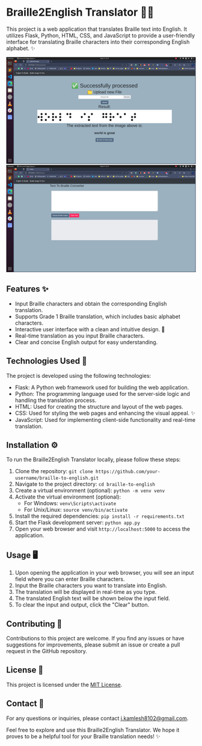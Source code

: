 # Braille2English Translator 📖🔠

This project is a web application that translates Braille text into English. It utilizes Flask, Python, HTML, CSS, and JavaScript to provide a user-friendly interface for translating Braille characters into their corresponding English alphabet. ✨

![Ouput-Image](templates/ScreenShots/ImageUpload.png)
![Home](templates/ScreenShots/Text2Braille.png)

## Features ✨

- Input Braille characters and obtain the corresponding English translation.
- Supports Grade 1 Braille translation, which includes basic alphabet characters.
- Interactive user interface with a clean and intuitive design. 🌈
- Real-time translation as you input Braille characters.
- Clear and concise English output for easy understanding.

## Technologies Used 🚀

The project is developed using the following technologies:

- Flask: A Python web framework used for building the web application.
- Python: The programming language used for the server-side logic and handling the translation process.
- HTML: Used for creating the structure and layout of the web pages.
- CSS: Used for styling the web pages and enhancing the visual appeal. ✨
- JavaScript: Used for implementing client-side functionality and real-time translation.

## Installation ⚙️

To run the Braille2English Translator locally, please follow these steps:

1. Clone the repository: `git clone https://github.com/your-username/braille-to-english.git`
2. Navigate to the project directory: `cd braille-to-english`
3. Create a virtual environment (optional): `python -m venv venv`
4. Activate the virtual environment (optional):
   - For Windows: `venv\Scripts\activate`
   - For Unix/Linux: `source venv/bin/activate`
5. Install the required dependencies: `pip install -r requirements.txt`
6. Start the Flask development server: `python app.py`
7. Open your web browser and visit `http://localhost:5000` to access the application.

## Usage 🖥️

1. Upon opening the application in your web browser, you will see an input field where you can enter Braille characters.
2. Input the Braille characters you want to translate into English.
3. The translation will be displayed in real-time as you type.
4. The translated English text will be shown below the input field.
5. To clear the input and output, click the "Clear" button.

## Contributing 🤝

Contributions to this project are welcome. If you find any issues or have suggestions for improvements, please submit an issue or create a pull request in the GitHub repository.

## License 📜

This project is licensed under the [MIT License](LICENSE).

## Contact 📧

For any questions or inquiries, please contact [j.kamlesh8102@gmail.com](mailto:j.kamlesh8102@gmail.com).

Feel free to explore and use this Braille2English Translator. We hope it proves to be a helpful tool for your Braille translation needs! ✨
